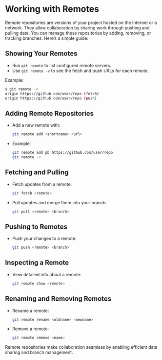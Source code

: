 # Working with Remotes

Remote repositories are versions of your project hosted on the Internet or a network. They allow collaboration by sharing work through pushing and pulling data. You can manage these repositories by adding, removing, or tracking branches. Here’s a simple guide:

## Showing Your Remotes
- Run `git remote` to list configured remote servers.
- Use `git remote -v` to see the fetch and push URLs for each remote.

Example:
```bash
$ git remote -v
origin https://github.com/user/repo (fetch)
origin https://github.com/user/repo (push)
```

## Adding Remote Repositories
- Add a new remote with:
  ```bash
  git remote add <shortname> <url>
  ```
- Example:
  ```bash
  git remote add pb https://github.com/user/repo
  git remote -v
  ```

## Fetching and Pulling
- Fetch updates from a remote:
  ```bash
  git fetch <remote>
  ```
- Pull updates and merge them into your branch:
  ```bash
  git pull <remote> <branch>
  ```

## Pushing to Remotes
- Push your changes to a remote:
  ```bash
  git push <remote> <branch>
  ```

## Inspecting a Remote
- View detailed info about a remote:
  ```bash
  git remote show <remote>
  ```

## Renaming and Removing Remotes
- Rename a remote:
  ```bash
  git remote rename <oldname> <newname>
  ```
- Remove a remote:
  ```bash
  git remote remove <name>
  ```

Remote repositories make collaboration seamless by enabling efficient data sharing and branch management.
